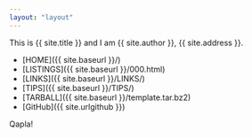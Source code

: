 ```yaml
---
layout: "layout"
---
```


This is {{ site.title }} and I am {{ site.author }}, {{ site.address }}.

* [HOME]({{ site.baseurl }}/)
* [LISTINGS]({{ site.baseurl }}/000.html)
* [LINKS]({{ site.baseurl }}/LINKS/)
* [TIPS]({{ site.baseurl }}/TIPS/)
* [TARBALL]({{ site.baseurl }}/template.tar.bz2)
* [GitHub]({{ site.urlgithub }})

Qapla!

